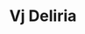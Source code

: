 ---
posted: true
guid: "F9D6BF17-D7AA-46CB-B497-205A54BFB167"
title: "Vj Deliria"
description: "Special guest VjDeliria joins the show to discuss the Latin American NFT community, Avalanche and Algorand's impact in the region, and different funding models for open source projects."
pubDate: "31 May 2022 18:00:00 -0500" # 6pm New York time
itunes-explicit: "no"
itunes-episode: 26
itunes-episodeType: full

# More info
youtube-full: https://youtu.be/A_wVSSXXGc8
discussion: https://twitter.com/fulldecent/status/1531788679076888576

# Timeline
timeline:
  - seconds: 46
    title: Special guest VjDeliria
  - seconds: 132
    title: Our drop together
  - seconds: 168
    title: How is Latin NFT world different?
  - seconds: 379
    title: What is Avalanche doing in LATAM?
  - seconds: 608
    title: Asking about Algorand
  - seconds: 660
    title: What are other open source funding models?
  - seconds: 969
    title: Is any organization decentralized?
  - seconds: 1084
    title: The Red Hat model
  - seconds: 1166
    title: Why Ethereum Foundation doesn't do consulting
  - seconds: 1233
    title: The history of Hicetnunc
  - seconds: 1356
    title: Using pull payment vs push payment
  - seconds: 1672
    title: Exploit with ownerOf
  - seconds: 2004
    title: Car titles and metaphysics
  - seconds: 2154
    title: What do you buy when you buy an NFT?
  - seconds: 2214
    title: ERC721a



# File information
enclosure-url: "https://media.phor.net/csh/2022-05-31-episode-26.m4a"
enclosure-length: 49387597
enclosure-type: "audio/x-m4a"
itunes-duration: 2461

# CSH information
badges: []
---
